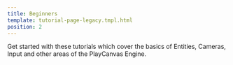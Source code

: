 ```yaml
---
title: Beginners
template: tutorial-page-legacy.tmpl.html
position: 2
---
```


Get started with these tutorials which cover the basics of Entities, Cameras, Input and other areas of the PlayCanvas Engine.

